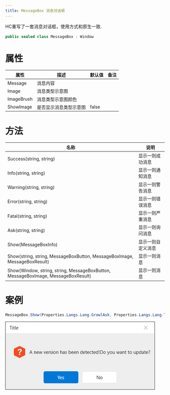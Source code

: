 ```yaml
---
title: MessageBox 消息对话框
---
```


HC重写了一套消息对话框，使用方式和原生一致.

```cs
public sealed class MessageBox : Window
```

# 属性

|属性|描述|默认值|备注|
|-|-|-|-|
|Message|消息内容|||
|Image|消息类型示意图|||
|ImageBrush|消息类型示意图颜色|||
|ShowImage|是否显示消息类型示意图|false|||

# 方法

|名称|说明|
|-|-|
| Success(string, string) | 显示一则成功消息 |
| Info(string, string) | 显示一则通知消息 |
| Warning(string, string) | 显示一则警告消息 |
| Error(string, string) | 显示一则错误消息 |
| Fatal(string, string) | 显示一则严重消息 |
| Ask(string, string) | 显示一则询问消息 |
| Show(MessageBoxInfo) | 显示一则自定义消息 |
| Show(string, string, MessageBoxButton, MessageBoxImage, MessageBoxResult) | 显示一则消息 |
| Show(Window, string, string, MessageBoxButton, MessageBoxImage, MessageBoxResult) | 显示一则消息 |

# 案例

```cs
MessageBox.Show(Properties.Langs.Lang.GrowlAsk, Properties.Langs.Lang.Title, MessageBoxButton.YesNo, MessageBoxImage.Question);
```

![MessageBox](https://raw.githubusercontent.com/HandyOrg/HandyOrgResource/master/HandyControl/Resources/MessageBox.png)